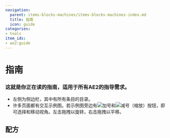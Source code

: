 ```yaml
---
navigation:
  parent: items-blocks-machines/items-blocks-machines-index.md
  title: 指南
  icon: guide
categories:
- tools
item_ids:
- ae2:guide
---
```


# 指南

<ItemImage id="guide" scale="8" />

### 这就是你正在读的指南，适用于所有AE2的指导需求。

* 左侧为侧边栏，其中有所有条目的目录。
* 许多页面都有交互示例图。若示例图旁边有![加号](assets/diagrams/plus.png)和![减号](assets/diagrams/minus.png)（缩放）按钮，即可选择和移动视角。左击拖拽以旋转，右击拖拽以平移。

## 配方

<RecipeFor id="guide" />

